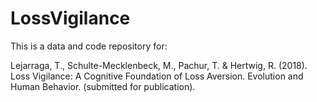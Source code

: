 # LossVigilance

This is a data and code repository for:

Lejarraga, T., Schulte-Mecklenbeck, M., Pachur, T. & Hertwig, R. (2018). Loss Vigilance: A Cognitive Foundation of Loss Aversion. Evolution and Human Behavior. (submitted for publication).


